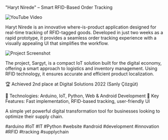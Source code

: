 "Haryt Nirede" – Smart RFID-Based Order Tracking

![YouTube Video](https://www.youtube.com/watch?v=-3AhmyTGvKg)

Haryt Nirede is an innovative where-is-product application designed for real-time tracking of RFID-tagged goods. Developed in just two weeks as a rapid prototype, it provides a seamless order tracking experience with a visually appealing UI that simplifies the workflow.

![Project Screenshot](https://mikebionic.github.io/portfolio/static/projects/web_proj/sargyt.webp)

The project, Sargyt, is a compact IoT solution built for the digital economy, offering a smart approach to logistics and inventory management. Using RFID technology, it ensures accurate and efficient product localization.

🏆 Achieved 2nd place at Digital Solutions 2022 (Sanly Çözgüt)

🔹 Technologies: Arduino, IoT, Python, Web & Android Development
🔹 Key Features: Fast implementation, RFID-based tracking, user-friendly UI

A simple yet powerful digital transformation tool for businesses looking to optimize their supply chain.

#arduino #IoT #IT #Python #website #android #development #innovation #RFID #tracking #supplychain

